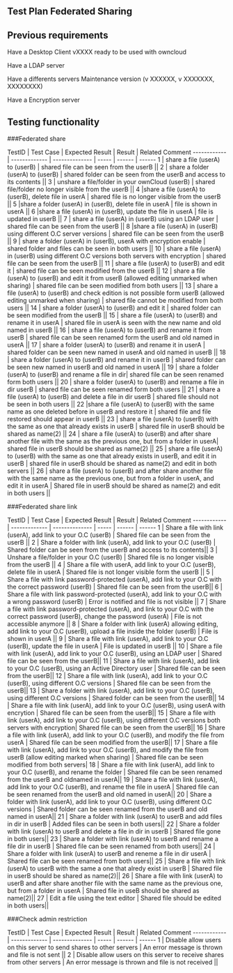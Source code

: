## Test Plan Federated Sharing

## Previous requirements

Have a Desktop Client vXXXX ready to be used with owncloud

Have a LDAP server

Have a differents servers Maintenance version (v XXXXXX, v XXXXXXX, XXXXXXXX)

Have a Encryption server



## Testing functionality

###Federated share

TestID |  Test Case | Expected Result | Result | Related Comment
------------ | ------------- | -------------- | ----- | ------ | ------
1 | share a file (userA) to (userB) |  shared file can be seen from the userB ||
2 | share a folder (userA) to (userB) |  shared folder can be seen from the userB and access to its contents ||
3 |  unshare a file/folder in your ownCloud (userB) |  shared file/folder no longer visible from the userB ||
4 |share a file (userA) to (userB), delete file in userA | shared file is no longer visible from the userB ||
5 |share a folder (userA) in (userB), delete file in userA |  file is shown in userA ||
6 |share a file (userA) in (userB), update the file in userA |  file is updated in userB ||
7 | share a file (userA) in (userB) using an LDAP user |  shared file can be seen from the userB ||
8 |share a file (userA) in (userB) using different O.C server versions |  shared file can be seen from the userB ||
9 | share a folder (userA) in (userB), userA with encryption enable |  shared folder and files can be seen in both users ||
10 | share a file (userA) in (userB) using different O.C versions both servers with encryption |  shared file can be seen from the userB ||
11 | share a file (userA) to (userB) and edit it |  shared file can be seen modified from the userB ||
12 | share a file (userA) to (userB) and edit it from userB (allowed editing unmarked when sharing) |  shared file can be seen modified from both users ||
13 | share a file (userA) to (userB) and check edition is not possible form userB (allowed editing unmarked when sharing) |  shared file cannot be modified from both users ||
14 | share a folder (userA) to (userB) and edit it |  shared folder can be seen modified from the userB ||
15 |  share a file (userA) to (userB) and rename it in userA |  shared file in userA is seen with the new name and old named in userB ||
16 |  share a file (userA) to (userB) and rename it from userB |  shared file can be seen renamed form the userB and old named in userA ||
17 | share a folder (userA) to (userB) and rename it in userA |  shared folder can be seen new named in userA and old named in userB ||
18 |  share a folder (userA) to (userB) and rename it in userB |  shared folder can be seen new named in userB and old named in userA ||
19 |  share a folder (userA) to (userB) and rename a file in dir|  shared file can be seen renamed form both users ||
20 |  share a folder (userA) to (userB) and rename a file in dir userB |  shared file can be seen renamed form both users ||
21 | share a file (userA) to (userB) and delete a file in dir userB |  shared file should not be seen in both users ||
22 |share a file (userA) to (userB) with the same name as one deleted before in userB and restore it |  shared file and file restored should appear in userB ||
23 |  share a file (userA) to (userB) with the same as one that already exists in userB |  shared file in userB should be shared as name(2) ||
24 |  share a file (userA) to (userB) and after share another file with the same as the previous one, but from a folder in userA|  shared file in userB should be shared as name(2) ||
25 |  share a file (userA) to (userB) with the same as one that already exists in userB, and edit it in userB |  shared file in userB should be shared as name(2) and edit in both servers ||
26 | share a file (userA) to (userB) and after share another file with the same name as the previous one, but from a folder in userA, and edit it in userA |  Shared file in userB should be shared as name(2) and edit in both users ||


###Federated share link

TestID |  Test Case | Expected Result | Result | Related Comment
------------ | ------------- | -------------- | ----- | ------ | ------
1 | Share a file with link (userA), add link to your O.C (userB) |  Shared file can be seen from the userB ||
2 | Share a folder with link (userA), add link to your O.C (userB) |  Shared folder can be seen from the userB and access to its contents||
3 | Unshare a file/folder in your O.C (userB) |  Shared file is no longer visible from the userB ||
4 | Share a file with userA, add link to your O.C (userB), delete file in userA | Shared file is not longer visible form the userB ||
5 | Share a file with link password-protected (userA), add link to your O.C with the correct password (userB) | Shared file can be seen from the userB||
6 | Share a file with link password-protected (userA), add link to your O.C with a wrong password (userB) | Error is notified and file is not visible ||
7 | Share a file with link password-protected (userA), and link to your O.C with the correct password (userB), change the password (userA) |  File is not accessible anymore ||
8 | Share a folder with link (userA) allowing editing, add link to your O.C (userB), upload a file inside the folder (userB) | File is shown in userA ||
9 | Share a file with link (userA), add link to your O.C (userB), update the file in userA | File is updated in userB ||
10 | Share a file with link (userA), add link to your O.C (userB), using an LDAP user | Shared file can be seen from the userB||
11 | Share a file with link (userA), add link to your O.C (userB), using an Active Directory user | Shared file can be seen from the userB||
12 | Share a file with link (userA), add link to your O.C (userB), using different O.C versions | Shared file can be seen from the userB||
13 | Share a folder with link (userA), add link to your O.C (userB), using different O.C versions | Shared folder can be seen from the userB||
14 | Share a file with link (userA), add link to your O.C (userB), using userA with encrytion | Shared file can be seen from the userB||
15 | Share a file with link (userA), add link to your O.C (userB), using different O.C versions both servers with encryption| Shared file can be seen from the userB||
16 | Share a file with link (userA), add link to your O.C (userB), and modify the file from userA | Shared file can be seen modified from the userB||
17 | Share a file with link (userA), add link to your O.C (userB), and modify the file from userB (allow editing marked when sharing) | Shared file can be seen modified from both servers|
18 | Share a file with link (userA), add link to your O.C (userB), and rename the folder | Shared file can be seen renamed from the userB and oldnamed in userA||
19 | Share a file with link (userA), add link to your O.C (userB), and rename the file in userA | Shared file can be seen renamed from the userB and old named in userA||
20 | Share a folder with link (userA), add link to your O.C (userB), using different O.C versions | Shared folder can be seen renamed from the userB and old named in userA||
21 | Share a folder with link (userA) to userB and add files in dir in userB | Added files can be seen in both users||
22 | Share a folder with link (userA) to userB and delete a file in dir in userB | Shared file gone in both users||
23 | Share a folder with link (userA) to userB and rename a file dir in userB | Shared file can be seen renamed from both users||
24 | Share a folder with link (userA) to userB and reneme a file in dir userA | Shared file can be seen renamed from both users||
25 | Share a file with link (userA) to userB with the same a one that alredy exist in userB | Shared file in userB should be shared as name(2)||
26 | Share a file with link (userA) to userB and after share another file with the same name as the previous one, but from a folder in userA | Shared file in useB should be shared as name(2)||
27 | Edit a file using the text editor | Shared file should be edited in both users||


###Check admin restriction

TestID |  Test Case | Expected Result | Result | Related Comment
------------ | ------------- | -------------- | ----- | ------ | ------
1 | Disable allow users on this server to send shares to other servers | An error message is thrown and file is not sent ||
2 | Disable allow users on this server to receive shares from other servers | An error message is thrown and file is not received ||
